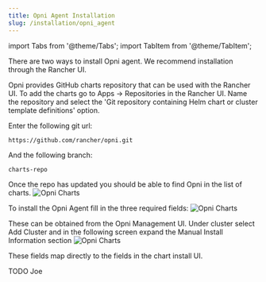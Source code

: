 ```yaml
---
title: Opni Agent Installation
slug: /installation/opni_agent
---
```

import Tabs from '@theme/Tabs';
import TabItem from '@theme/TabItem';

There are two ways to install Opni agent. We recommend installation through the Rancher UI.

<Tabs>
<TabItem value="rancher" label="Installation using Rancher UI" default>
Opni provides GitHub charts repository that can be used with the Rancher UI.  To add the charts go to Apps -> Repositories in the Rancher UI.  Name the repository and select the 'Git repository containing Helm chart or cluster template definitions' option.

Enter the following git url:
```
https://github.com/rancher/opni.git
```

And the following branch:
```
charts-repo
```

Once the repo has updated you should be able to find Opni in the list of charts.
![Opni Charts](/img/opnicharts.png)

 To install the Opni Agent fill in the three required fields:
 ![Opni Charts](/img/opniagentchart.png)

These can be obtained from the Opni Management UI.  Under cluster select Add Cluster and in the following screen expand the Manual Install Information section
 ![Opni Charts](/img/addcluster.png)

 These fields map directly to the fields in the chart install UI.

</TabItem>
<TabItem value="helm" label="Installation using Helm">
TODO Joe
</TabItem>
</Tabs>